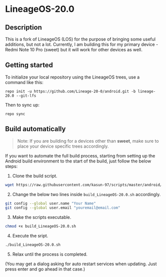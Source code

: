 LineageOS-20.0
===========

Description
---------------
This is a fork of LineageOS (LOS) for the purpose of bringing some useful additions, but not a lot. Currently, I am building this for my primary device - Redmi Note 10 Pro (sweet) but it will work for other devices as well.

Getting started
---------------
To initialize your local repository using the LineageOS trees, use a command like this:
```
repo init -u https://github.com/Lineage-20-0/android.git -b lineage-20.0 --git-lfs
```
Then to sync up:
```
repo sync
```

Build automatically
---------------
> Note: If you are building for a devices other than **sweet**, make sure to place your device specific trees accordingly.

If you want to automate the full build process, starting from setting up the Android build environment to the start of the build, just follow the below steps:

1. Clone the build script.
```bash
wget https://raw.githubusercontent.com/kasun-97/scripts/master/android/build_LineageOS-20.0.sh
```

2. Change the below two lines inside `build_LineageOS-20.0.sh` accordingly.
```bash
git config --global user.name "Your Name"
git config --global user.email "youremail@email.com"
```

3. Make the scripts executable.
```bash
chmod +x build_LineageOS-20.0.sh
```

4. Execute the sript.
```bash
./build_LineageOS-20.0.sh
```

5. Relax until the process is completed.

(You may get a dialog asking for auto restart services when updating. Just press enter and go ahead in that case.)


